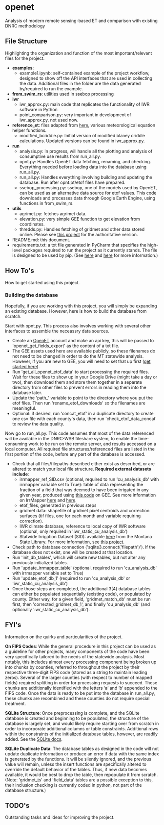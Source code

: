 # openet
Analysis of modern remote sensing-based ET and comparison with existing DNRC methodology

## File Structure
Highlighting the organization and function of the most important/relevant files for the project.
- **examples**:
  - example1.ipynb: self-contained example of the project workflow, designed to show off the API interfaces that are used in collecting the data. Additional files in the folder are the data generated by/required to run the example.
- **from_swim_rs**: utilities used in ssebop processing
- **iwr**
  - iwr_approx.py: main code that replicates the functionality of IWR software in Python
  - point_comparison.py: very important in development of iwr_approx.py, not used now.
- **reference_et**: files adapted from [here](https://github.com/pyet-org/pyet/tree/master), various meteorological equation helper functions.
  - modified_bcriddle.py: Initial version of modified blaney criddle calculations. Updated versions can be found in iwr_approx.py.
- **run**
  - analysis.py: In progress, will handle all the plotting and analysis of consumptive use results from run_all.py.
  - opnt.py: Handles OpenET data fetching, renaming, and checking. Everything needed before loading data into the database using run_all.py.
  - run_all.py: Handles everything involving building and updating the database. Run after opnt.pt/etof files have prepared.
  - ssebop_processing.py: ssebop, one of the models used by OpenET, can be used as an alternative data source for etof values. This code downloads and processes data through Google Earth Engine, using functions in from_swim_rs.
- **utils**
  - agrimet.py: fetches agrimet data.
  - elevation.py: very simple GEE function to get elevation from coordinates.
  - thredds.py: Handles fetching of gridmet and other data stored online. Please see [this project](https://github.com/MTDNRC-WRD/chmdata/tree/main) for the authoritative version.
- README.md: this document.
- requirements.txt: a txt file generated in PyCharm that specifies the high-level packages required to run the project as it currently stands. The file is designed to be used by pip. (See [here](https://www.jetbrains.com/help/pycharm/managing-dependencies.html) and [here](https://pip.pypa.io/en/stable/user_guide/) for more information.)

## How To's
How to get started using this project.

### Building the database
Hopefully, if you are working with this project, you will simply be expanding an existing database. However, here is how to build the database from scratch.

Start with opnt.py. This process also involves working with several other interfaces to assemble the neceassry data sources.
- Create an [OpenET](https://etdata.org/) account and make an api key, this will be passed to 'openet_get_fields_export' as the content of a txt file.
- The GEE assets used here are available publicly, so these filenames do not need to be changed in order to do the MT statewide analysis. However, if you are new to GEE, you will need to set that up first ([get started here](https://developers.google.com/earth-engine/tutorials/community/intro-to-python-api)).
- Run 'get_all_openet_etof_data' to start processing the required files. Wait for these files to show up in your Google Drive (might take a day or two), then download them and store them together in a separate directory from other files to prevent errors in reading them into the database later.
- Update the 'path_' variable to point to the directory where you put the etof files. Then run 'rename_etof_downloads' so the filenames are meaningful.
- Optional: if desired, run 'concat_etof' in a duplicate directory to create one csv file with each county's data, then run 'check_etof_data_concat' to review the data quality.

Now go to run_all.py. This code assumes that most of the data referenced will be available in the DNRC-WSB fileshare system, to enable the time-consuming work to be run on the remote server, and results accessed on a local computer. All required file structures/referenced files are listed in the first portion of the code, before any part of the database is accessed.
- Check that all files/filepaths described either exist as described, or are altered to match your local file structure. **Required external datasets include**:
  - irrmapper_ref_SID.csv (optional, required to run 'cu_analysis_db' with irrmapper variable set to True): table of data representing the fraction of a field that was deemed to have been irrigated in any given year, produced using [this code](https://code.earthengine.google.com/562fb670c36c9fdbbef965feeb235780) on GEE. See more information on IrrMapper [here](https://www.mdpi.com/2072-4292/12/14/2328) and [here](https://github.com/dgketchum/EEMapper).
  - etof_files, generated in previous steps
  - gridmet data: shapefile of gridmet pixel centroids and correction surfaces (tif files, one for each month and variable requiring correction).
  - IWR climate database, reference to local copy of IWR software (optional, only required in 'iwr_static_cu_analysis_db')
  - Statwide Irrigation Dataset (SID): available [here](https://mslservices.mt.gov/Geographic_Information/Data/DataList/datalist_Details.aspx?did=%7Bf33bc611-8d4e-4d92-ae99-49762dec888b%7D) from the Montana State Library. For more information, see [this project](https://github.com/MTDNRC-WRD/irrigation-dataset).
- Check path to database connection ('sqlite3.connect('filepath')'). If the database does not exist, one will be created at that location.
- Run 'init_db_tables', which will create new tables, but not alter any previously initialized tables.
- Run 'update_irrmapper_table' (optional, required to run 'cu_analysis_db' with irrmapper variable set to True)
- Run 'update_etof_db_1' (required to run 'cu_analysis_db' or 'iwr_static_cu_analysis_db')
- Once those steps are completed, the additional 3(4) database tables can either be populated sequentially (existing code), or populated by county. Either way, for a given field, 'gridmet_match_db' must be run first, then 'corrected_gridmet_db_1', and finally 'cu_analysis_db' (and optionally 'iwr_static_cu_analysis_db').

## FYI's
Information on the quirks and particularities of the project.

**On FIPS Codes**: While the general procedure in this project can be used as a guideline for other projects, many components of the code have been very specifically tailored to the needs of the statewide analysis. Most notably, this includes almost every processing component being broken up into chunks by counties, referred to throughout the project by their respective three-digit FIPS code (stored as a string to maintain leading zeros). Several of the larger counties (with respect to number of mapped fields) required splitting in order for processing requests to succeed. These chunks are additionally identified with the letters ‘a’ and ‘b’ appended to the FIPS code. Once the data is ready to be put into the database in run_all.py, these chunks are recombined and these counties do not require special treatment.

**SQLite Structure**: Once preprocessing is complete, and the SQLite database is created and beginning to be populated, the structure of the database is largely set, and would likely require starting over from scratch in order to incorporate additional columns or table constraints. Additional rows within the constraints of the initialized database tables, however, are readily added. See the [SQLite docs](https://www.sqlite.org/lang_createtable.html).

**SQLite Duplicate Data**: The database tables as designed in the code will not update duplicate information or produce an error if data with the same index is generated by the functions. It will be silently ignored, and the previous value will remain, unless the insert functions are specifically altered to override the default behavior of the tables. Thus, if new data becomes available, it would be best to drop the table, then repopulate it from scratch. (Note: 'gridmet_ts' and 'field_data' tables are a possible exception to this, their inclusion checking is currently coded in python, not part of the database structure.)

## TODO's
Outstanding tasks and ideas for improving the project.
